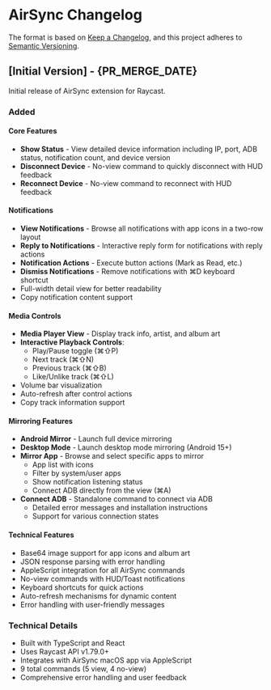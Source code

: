 # AirSync Changelog

The format is based on [Keep a Changelog](https://keepachangelog.com/en/1.0.0/),
and this project adheres to [Semantic Versioning](https://semver.org/spec/v2.0.0.html).

## [Initial Version] - {PR_MERGE_DATE}

Initial release of AirSync extension for Raycast.

### Added

#### Core Features
- **Show Status** - View detailed device information including IP, port, ADB status, notification count, and device version
- **Disconnect Device** - No-view command to quickly disconnect with HUD feedback
- **Reconnect Device** - No-view command to reconnect with HUD feedback

#### Notifications
- **View Notifications** - Browse all notifications with app icons in a two-row layout
- **Reply to Notifications** - Interactive reply form for notifications with reply actions
- **Notification Actions** - Execute button actions (Mark as Read, etc.)
- **Dismiss Notifications** - Remove notifications with ⌘D keyboard shortcut
- Full-width detail view for better readability
- Copy notification content support

#### Media Controls
- **Media Player View** - Display track info, artist, and album art
- **Interactive Playback Controls**:
  - Play/Pause toggle (⌘⇧P)
  - Next track (⌘⇧N)
  - Previous track (⌘⇧B)
  - Like/Unlike track (⌘⇧L)
- Volume bar visualization
- Auto-refresh after control actions
- Copy track information support

#### Mirroring Features
- **Android Mirror** - Launch full device mirroring
- **Desktop Mode** - Launch desktop mode mirroring (Android 15+)
- **Mirror App** - Browse and select specific apps to mirror
  - App list with icons
  - Filter by system/user apps
  - Show notification listening status
  - Connect ADB directly from the view (⌘A)
- **Connect ADB** - Standalone command to connect via ADB
  - Detailed error messages and installation instructions
  - Support for various connection states

#### Technical Features
- Base64 image support for app icons and album art
- JSON response parsing with error handling
- AppleScript integration for all AirSync commands
- No-view commands with HUD/Toast notifications
- Keyboard shortcuts for quick actions
- Auto-refresh mechanisms for dynamic content
- Error handling with user-friendly messages

### Technical Details
- Built with TypeScript and React
- Uses Raycast API v1.79.0+
- Integrates with AirSync macOS app via AppleScript
- 9 total commands (5 view, 4 no-view)
- Comprehensive error handling and user feedback

[1.0.0]: https://github.com/sameerasw/airsync-raycast/releases/tag/v1.0.0
